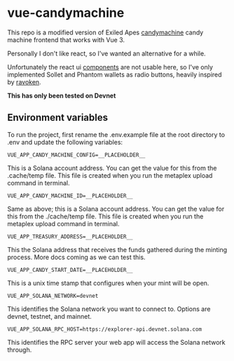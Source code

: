 # vue-candymachine

This repo is a modified version of Exiled Apes [candymachine](https://github.com/exiled-apes/candy-machine-mint) candy machine frontend that works with Vue 3.

Personally I don't like react, so I've wanted an alternative for a while.

Unfortunately the react ui [components](https://www.npmjs.com/package/@solana/wallet-adapter-react-ui-starter) are not usable here, so I've only implemented Sollet and Phantom wallets as radio buttons, heavily inspired by [ravoken](https://github.com/2501babe/revoken).

**This has only been tested on Devnet**

## Environment variables

To run the project, first rename the .env.example file at the root directory to .env and update the following variables:

``VUE_APP_CANDY_MACHINE_CONFIG=__PLACEHOLDER__``

This is a Solana account address. You can get the value for this from the .cache/temp file. This file is created when you run the metaplex upload command in terminal.

``VUE_APP_CANDY_MACHINE_ID=__PLACEHOLDER__``

Same as above; this is a Solana account address. You can get the value for this from the ./cache/temp file. This file is created when you run the metaplex upload command in terminal.

``VUE_APP_TREASURY_ADDRESS=__PLACEHOLDER__``

This the Solana address that receives the funds gathered during the minting process. More docs coming as we can test this.

``VUE_APP_CANDY_START_DATE=__PLACEHOLDER__``

This is a unix time stamp that configures when your mint will be open.

``VUE_APP_SOLANA_NETWORK=devnet``

This identifies the Solana network you want to connect to. Options are devnet, testnet, and mainnet.

``VUE_APP_SOLANA_RPC_HOST=https://explorer-api.devnet.solana.com``

This identifies the RPC server your web app will access the Solana network through.

